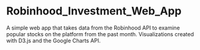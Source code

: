 # Robinhood_Investment_Web_App
A simple web app that takes data from the Robinhood API to examine popular stocks on the platform from the past month.  Visualizations created with D3.js and the Google Charts API.
